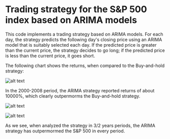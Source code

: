 # Trading strategy for the S&P 500 index based on ARIMA models

This code implements a trading strategy based on ARIMA models. For each day, the strategy predicts the following day's closing price using an ARIMA model that is suitably selected each day. If the predicted price is greater than the current price, the strategy decides to go long; if the predicted price is less than the current price, it goes short.

The following chart shows the returns, when compared to the Buy-and-hold strategy:

![alt text](https://raw.githubusercontent.com/bolorsociedad/ARIMA-trading-strategy/master/Returns.png "Returns of the ARIMA strategy when compared to the Buy & Hold strategy")

In the 2000-2008 period, the ARIMA strategy reported returns of about 10000%, which clearly outpermorms the Buy-and-hold strategy.

![alt text](https://raw.githubusercontent.com/bolorsociedad/ARIMA-trading-strategy/master/Annual%20returns%20strategy.png "Returns of the strategy in 3/2 years periods")

![alt text](https://raw.githubusercontent.com/bolorsociedad/ARIMA-trading-strategy/master/Annual%20returns%20SP500.png "Returns of S&P 400 in 3/2 years periods")

As we see, when analyzed the strategy in 3/2 years periods, the ARIMA strategy has outpermormed the S&P 500 in every period.
